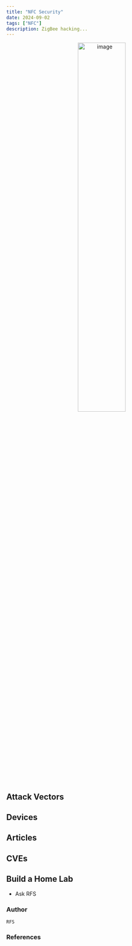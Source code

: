 ```yaml
---
title: "NFC Security"
date: 2024-09-02
tags: ["NFC"]
description: ZigBee hacking...
---
```


<p align="center">
  <img src="/images/teensy.jpg" alt="image" width="50%" height="50%">
</p>

## Attack Vectors

## Devices

## Articles

## CVEs

## Build a Home Lab

- Ask RFS




### Author

```text
RFS
```



### References


